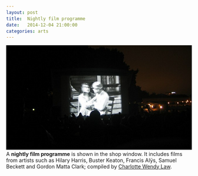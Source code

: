 ```yaml
---
layout: post
title:  Nightly film programme
date:   2014-12-04 21:00:00
categories: arts
---
```

![Buster, source: Stig Andersen](/assets/2014/12/buster-by-stig-andersen.jpg "Buster, source: Stig Andersen")
A **nightly film programme** is shown in the shop window. It includes films from artists such as Hilary Harris, Buster Keaton, Francis Alÿs, Samuel Beckett and Gordon Matta Clark; compiled by [Charlotte Wendy Law](http://charlottewendylaw.com/).
